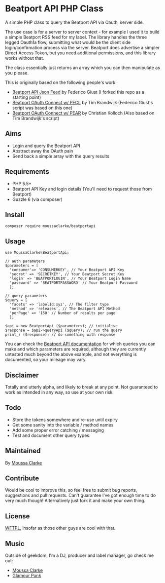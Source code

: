 # Beatport API PHP Class

A simple PHP class to query the Beatport API via Oauth, server side.

The use case is for a server to server context - for example I used it to build a simple Beatport RSS feed for my label. The library handles the three legged Oauth1a flow, submitting what would be the client side login/confirmation process via the server. Beatport does advertise a simpler Direct Access Token, but you need additional permissions, and this library works without that.

The class essentially just returns an array which you can then manipulate as you please.

This is originally based on the following people's work:

* [Beatport API Json Feed](https://github.com/fedegiust/Beatport-API-JSON-feed) by Federico Giust (I forked this repo as a starting point)
* [Beatport OAuth Connect w/ PECL](https://groups.google.com/forum/#!topic/beatport-api/sEpZUJkaSdo) by Tim Brandwijk (Federico Giust's script was based on this one)
* [Beatport OAuth Connect w/ PEAR](https://groups.google.com/forum/#!topic/beatport-api/sEpZUJkaSdo) by Christian Kolloch (Also based on Tim Brandwijk's script)

## Aims

* Login and query the Beatport API
* Abstract away the OAuth pain
* Send back a simple array with the query results

## Requirements

* PHP 5.5+
* Beatport API Key and login details (You'll need to request those from Beatport)
* Guzzle 6 (via composer)

## Install

```
composer require moussaclarke/beatportapi
```

## Usage

```
use MoussaClarke\BeatportApi;

// auth parameters
$parameters = [
  'consumer'=> 'CONSUMERKEY', // Your Beatport API Key
  'secret' => 'SECRETKEY', // Your Beatport Secret Key
  'login' => 'BEATPORTLOGIN', // Your Beatport Login Name
  'password' => 'BEATPORTPASSWORD' // Your Beatport Password
  ];

// query parameters
$query = [
  'facets' => 'labelId:xyz', // The filter type
  'method' => 'releases', // The Beatport API Method
  'perPage' => '150' // Number of results per page
  ];

$api = new BeatportApi ($parameters); // initialise
$response = $api->queryApi ($query); // run the query
print_r ($response); // do something with response

```

You can check the [Beatport API documentation](https://oauth-api.beatport.com/) for which queries you can make and which parameters are required, although they are currently untested much beyond the above example, and not everything is documented, so your mileage may vary.

## Disclaimer

Totally and utterly alpha, and likely to break at any point. Not guaranteed to work as intended in any way, so use at your own risk.

## Todo

* Store the tokens somewhere and re-use until expiry
* Get some sanity into the variable / method names
* Add some proper error catching / messaging
* Test and document other query types.

## Maintained

By [Moussa Clarke](https://github.com/moussaclarke/)

## Contribute

Would be cool to improve this, so feel free to submit bug reports, suggestions and pull requests. Can't guarantee I've got enough time to do very much though! Alternatively just fork it and make your own thing.

## License
[WFTPL](http://www.wtfpl.net/), insofar as those other guys are cool with that.

## Music
Outside of geekdom, I'm a DJ, producer and label manager, go check me out:

* [Moussa Clarke](http://www.moussaclarke.co.uk)
* [Glamour Punk](http://www.glamourpunk.co.uk)